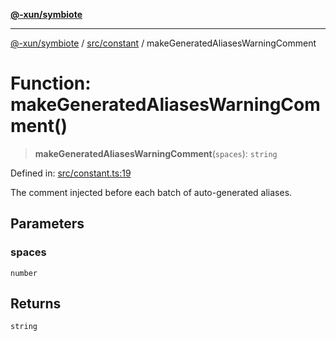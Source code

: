 [**@-xun/symbiote**](../../../README.md)

***

[@-xun/symbiote](../../../README.md) / [src/constant](../README.md) / makeGeneratedAliasesWarningComment

# Function: makeGeneratedAliasesWarningComment()

> **makeGeneratedAliasesWarningComment**(`spaces`): `string`

Defined in: [src/constant.ts:19](https://github.com/Xunnamius/symbiote/blob/97e44b70bbc4b25fd28c3641586a9d18f95d8540/src/constant.ts#L19)

The comment injected before each batch of auto-generated aliases.

## Parameters

### spaces

`number`

## Returns

`string`

